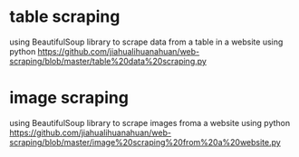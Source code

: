 # table scraping
using BeautifulSoup library to scrape data from a table in a website using python
https://github.com/jiahualihuanahuan/web-scraping/blob/master/table%20data%20scraping.py


# image scraping
using BeautifulSoup library to scrape images froma a website using python
https://github.com/jiahualihuanahuan/web-scraping/blob/master/image%20scraping%20from%20a%20website.py
